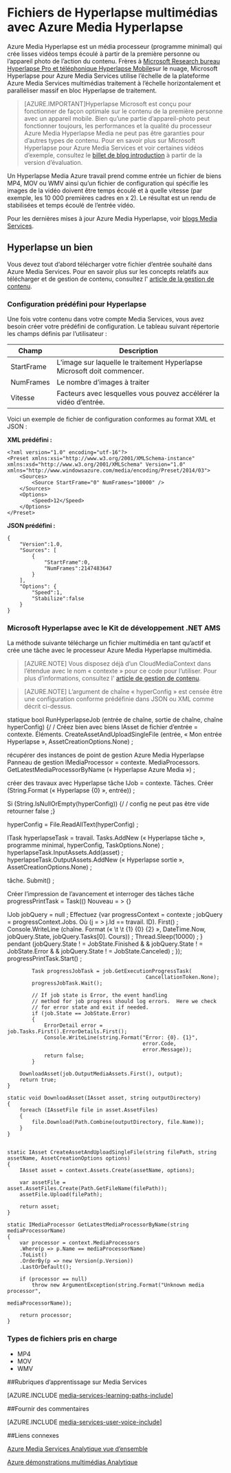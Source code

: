 <properties
    pageTitle="Média Hyperlapse des fichiers avec Azure Media Hyperlapse | Microsoft Azure"
    description="Azure Media Hyperlapse crée lisses vidéos temps écoulé à partir de la première personne ou l’appareil photo de l’action du contenu. Cette rubrique indique comment utiliser Indexer de Media."
    services="media-services"
    documentationCenter=""
    authors="asolanki"
    manager="johndeu"
    editor=""/>

<tags
    ms.service="media-services"
    ms.workload="media"
    ms.tgt_pltfrm="na"
    ms.devlang="dotnet"
    ms.topic="article"
    ms.date="09/19/2016"  
    ms.author="adsolank"/>


# <a name="hyperlapse-media-files-with-azure-media-hyperlapse"></a>Fichiers de Hyperlapse multimédias avec Azure Media Hyperlapse

Azure Media Hyperlapse est un média processeur (programme minimal) qui crée lisses vidéos temps écoulé à partir de la première personne ou l’appareil photo de l’action du contenu.  Frères à [Microsoft Research bureau Hyperlapse Pro et téléphonique Hyperlapse Mobile](http://aka.ms/hyperlapse)sur le nuage, Microsoft Hyperlapse pour Azure Media Services utilise l’échelle de la plateforme Azure Media Services multimédias traitement à l’échelle horizontalement et paralléliser massif en bloc Hyperlapse de traitement.

>[AZURE.IMPORTANT]Hyperlapse Microsoft est conçu pour fonctionner de façon optimale sur le contenu de la première personne avec un appareil mobile.  Bien qu’une partie d’appareil-photo peut fonctionner toujours, les performances et la qualité du processeur Azure Media Hyperlapse Media ne peut pas être garanties pour d’autres types de contenu.  Pour en savoir plus sur Microsoft Hyperlapse pour Azure Media Services et voir certaines vidéos d’exemple, consultez le [billet de blog introduction](http://aka.ms/azurehyperlapseblog) à partir de la version d’évaluation.

Un Hyperlapse Media Azure travail prend comme entrée un fichier de biens MP4, MOV ou WMV ainsi qu’un fichier de configuration qui spécifie les images de la vidéo doivent être temps écoulé et à quelle vitesse (par exemple, les 10 000 premières cadres en x 2).  Le résultat est un rendu de stabilisées et temps écoulé de l’entrée vidéo.

Pour les dernières mises à jour Azure Media Hyperlapse, voir [blogs Media Services](https://azure.microsoft.com/blog/topics/media-services/).

## <a name="hyperlapse-an-asset"></a>Hyperlapse un bien

Vous devez tout d’abord télécharger votre fichier d’entrée souhaité dans Azure Media Services.  Pour en savoir plus sur les concepts relatifs aux télécharger et de gestion de contenu, consultez l' [article de la gestion de contenu](media-services-portal-vod-get-started.md).

###  <a id="configuration"></a>Configuration prédéfini pour Hyperlapse

Une fois votre contenu dans votre compte Media Services, vous avez besoin créer votre prédéfini de configuration.  Le tableau suivant répertorie les champs définis par l’utilisateur :

 Champ | Description
-------|-------------
StartFrame|L’image sur laquelle le traitement Hyperlapse Microsoft doit commencer.
NumFrames|Le nombre d’images à traiter
Vitesse|Facteurs avec lesquelles vous pouvez accélérer la vidéo d’entrée.

Voici un exemple de fichier de configuration conformes au format XML et JSON :

**XML prédéfini :**

    <?xml version="1.0" encoding="utf-16"?>
    <Preset xmlns:xsi="http://www.w3.org/2001/XMLSchema-instance" xmlns:xsd="http://www.w3.org/2001/XMLSchema" Version="1.0" xmlns="http://www.windowsazure.com/media/encoding/Preset/2014/03">
        <Sources>
            <Source StartFrame="0" NumFrames="10000" />
        </Sources>
        <Options>
            <Speed>12</Speed>
        </Options>
    </Preset>

**JSON prédéfini :**

    {
        "Version":1.0,
        "Sources": [
            {
                "StartFrame":0,
                "NumFrames":2147483647
            }
        ],
        "Options": {
            "Speed":1,
            "Stabilize":false
        }
    }

###  <a id="sample_code"></a>Microsoft Hyperlapse avec le Kit de développement .NET AMS

La méthode suivante télécharge un fichier multimédia en tant qu’actif et crée une tâche avec le processeur Azure Media Hyperlapse multimédia.

> [AZURE.NOTE] Vous disposez déjà d’un CloudMediaContext dans l’étendue avec le nom « contexte » pour ce code pour l’utiliser.  Pour plus d’informations, consultez l' [article de gestion de contenu](media-services-dotnet-get-started.md).

> [AZURE.NOTE] L’argument de chaîne « hyperConfig » est censée être une configuration conforme prédéfinie dans JSON ou XML comme décrit ci-dessus.

statique bool RunHyperlapseJob (entrée de chaîne, sortie de chaîne, chaîne hyperConfig) {/ / Créez bien avec biens IAsset de fichier d’entrée = contexte. Éléments. CreateAssetAndUploadSingleFile (entrée, « Mon entrée Hyperlapse », AssetCreationOptions.None) ;

récupérer des instances de point de gestion Azure Media Hyperlapse Panneau de gestion IMediaProcessor = contexte. MediaProcessors. GetLatestMediaProcessorByName (« Hyperlapse Azure Media ») ;

créer des travaux avec Hyperlapse tâche IJob = contexte. Tâches. Créer (String.Format (« Hyperlapse {0} », entrée)) ;

Si (String.IsNullOrEmpty(hyperConfig)) {/ / config ne peut pas être vide retourner false ;}

hyperConfig = File.ReadAllText(hyperConfig) ;

ITask hyperlapseTask = travail. Tasks.AddNew (« Hyperlapse tâche », programme minimal, hyperConfig, TaskOptions.None) ; hyperlapseTask.InputAssets.Add(asset) ; hyperlapseTask.OutputAssets.AddNew (« Hyperlapse sortie », AssetCreationOptions.None) ;


tâche. Submit() ;

Créer l’impression de l’avancement et interroger des tâches tâche progressPrintTask = Task(() Nouveau = > {}

IJob jobQuery = null ; Effectuez {var progressContext = contexte ; jobQuery = progressContext.Jobs. Où (j = > j.Id == travail. ID). First() ; Console.WriteLine (chaîne. Format (« \t \t {1} {0} {2} », DateTime.Now, jobQuery.State, jobQuery.Tasks[0]. Cours)) ; Thread.Sleep(10000) ; } pendant (jobQuery.State ! = JobState.Finished & & jobQuery.State ! = JobState.Error & & jobQuery.State ! = JobState.Canceled) ; }); progressPrintTask.Start() ;

            Task progressJobTask = job.GetExecutionProgressTask(
                                                 CancellationToken.None);
            progressJobTask.Wait();

            // If job state is Error, the event handling
            // method for job progress should log errors.  Here we check
            // for error state and exit if needed.
            if (job.State == JobState.Error)
            {
                ErrorDetail error = job.Tasks.First().ErrorDetails.First();
                Console.WriteLine(string.Format("Error: {0}. {1}",
                                                error.Code,
                                                error.Message));  
                return false;                  
            }

        DownloadAsset(job.OutputMediaAssets.First(), output);
        return true;
    }

    static void DownloadAsset(IAsset asset, string outputDirectory)
    {
        foreach (IAssetFile file in asset.AssetFiles)
        {
            file.Download(Path.Combine(outputDirectory, file.Name));
        }
    }


    static IAsset CreateAssetAndUploadSingleFile(string filePath, string assetName, AssetCreationOptions options)
    {
        IAsset asset = context.Assets.Create(assetName, options);

        var assetFile = asset.AssetFiles.Create(Path.GetFileName(filePath));
        assetFile.Upload(filePath);

        return asset;
    }

    static IMediaProcessor GetLatestMediaProcessorByName(string mediaProcessorName)
    {
        var processor = context.MediaProcessors
        .Where(p => p.Name == mediaProcessorName)
        .ToList()
        .OrderBy(p => new Version(p.Version))
        .LastOrDefault();

        if (processor == null)
            throw new ArgumentException(string.Format("Unknown media processor",
                                                       mediaProcessorName));

        return processor;
    }

### <a id="file_types"></a>Types de fichiers pris en charge

- MP4
- MOV
- WMV



##<a name="media-services-learning-paths"></a>Rubriques d’apprentissage sur Media Services

[AZURE.INCLUDE [media-services-learning-paths-include](../../includes/media-services-learning-paths-include.md)]

##<a name="provide-feedback"></a>Fournir des commentaires

[AZURE.INCLUDE [media-services-user-voice-include](../../includes/media-services-user-voice-include.md)]


##<a name="related-links"></a>Liens connexes

[Azure Media Services Analytique vue d’ensemble](media-services-analytics-overview.md)

[Azure démonstrations multimédias Analytique](http://azuremedialabs.azurewebsites.net/demos/Analytics.html)
